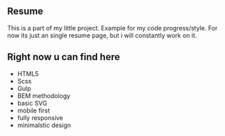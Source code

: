 ## Resume
This is a part of my little project. Example for my code progress/style. For now its just an single resume page, but i will constantly work on it.

## Right now u can find here 

- HTML5 
- Scss
- Gulp
- BEM methodology
- basic SVG
- mobile first
- fully responsive
- minimalstic design

